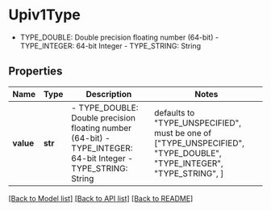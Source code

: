 # Upiv1Type

- TYPE_DOUBLE: Double precision floating number (64-bit)  - TYPE_INTEGER: 64-bit Integer  - TYPE_STRING: String

## Properties
Name | Type | Description | Notes
------------ | ------------- | ------------- | -------------
**value** | **str** | - TYPE_DOUBLE: Double precision floating number (64-bit)  - TYPE_INTEGER: 64-bit Integer  - TYPE_STRING: String | defaults to "TYPE_UNSPECIFIED",  must be one of ["TYPE_UNSPECIFIED", "TYPE_DOUBLE", "TYPE_INTEGER", "TYPE_STRING", ]

[[Back to Model list]](../README.md#documentation-for-models) [[Back to API list]](../README.md#documentation-for-api-endpoints) [[Back to README]](../README.md)


